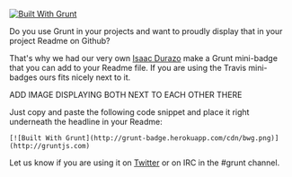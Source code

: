 [![Built With Grunt](http://grunt-badge.herokuapp.com/cdn/bwg.png)](http://gruntjs.com)

Do you use Grunt in your projects and want to proudly display that in your project Readme on Github?

That's why we had our very own [Isaac Durazo](http://github.com/isaacdurazo) make a Grunt mini-badge that you can add to your Readme file. If you are using the Travis mini-badges ours fits nicely next to it.

ADD IMAGE DISPLAYING BOTH NEXT TO EACH OTHER THERE

Just copy and paste the following code snippet and place it right underneath the headline in your Readme:

	[![Built With Grunt](http://grunt-badge.herokuapp.com/cdn/bwg.png)](http://gruntjs.com)

Let us know if you are using it on [Twitter](http://twitter.com/gruntjs) or on IRC in the #grunt channel.

